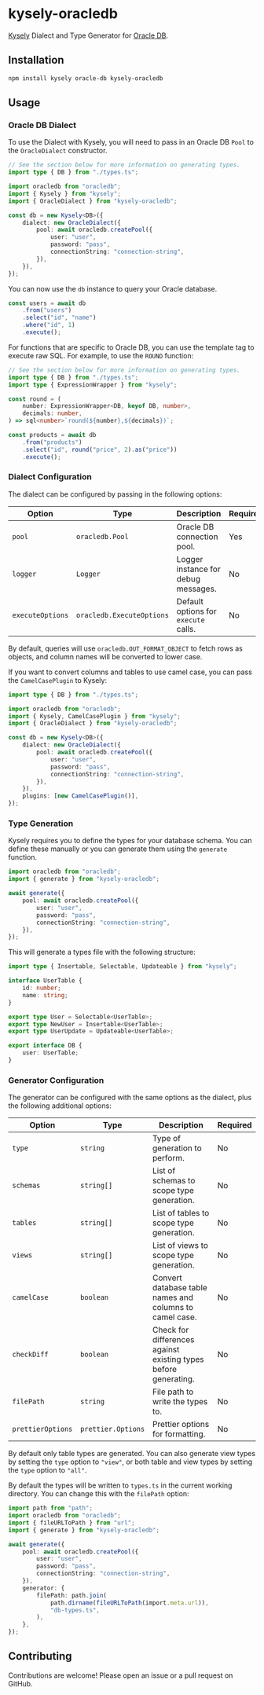 # kysely-oracledb

[Kysely](https://github.com/koskimas/kysely) Dialect and Type Generator for [Oracle DB](https://github.com/oracle/node-oracledb).

## Installation

```bash
npm install kysely oracle-db kysely-oracledb
```

## Usage

### Oracle DB Dialect

To use the Dialect with Kysely, you will need to pass in an Oracle DB `Pool` to the `OracleDialect` constructor.

```typescript
// See the section below for more information on generating types.
import type { DB } from "./types.ts";

import oracledb from "oracledb";
import { Kysely } from "kysely";
import { OracleDialect } from "kysely-oracledb";

const db = new Kysely<DB>({
    dialect: new OracleDialect({
        pool: await oracledb.createPool({
            user: "user",
            password: "pass",
            connectionString: "connection-string",
        }),
    }),
});
```

You can now use the `db` instance to query your Oracle database.

```typescript
const users = await db
    .from("users")
    .select("id", "name")
    .where("id", 1)
    .execute();
```

For functions that are specific to Oracle DB, you can use the template tag to execute raw SQL. For example, to use the `ROUND` function:

```typescript
// See the section below for more information on generating types.
import type { DB } from "./types.ts";
import type { ExpressionWrapper } from "kysely";

const round = (
    number: ExpressionWrapper<DB, keyof DB, number>,
    decimals: number,
) => sql<number>`round(${number},${decimals})`;

const products = await db
    .from("products")
    .select("id", round("price", 2).as("price"))
    .execute();
```

### Dialect Configuration

The dialect can be configured by passing in the following options:

| Option           | Type                      | Description                          | Required |
| ---------------- | ------------------------- | ------------------------------------ | -------- |
| `pool`           | `oracledb.Pool`           | Oracle DB connection pool.           | Yes      |
| `logger`         | `Logger`                  | Logger instance for debug messages.  | No       |
| `executeOptions` | `oracledb.ExecuteOptions` | Default options for `execute` calls. | No       |

By default, queries will use `oracledb.OUT_FORMAT_OBJECT` to fetch rows as objects, and column names will be converted to lower case.

If you want to convert columns and tables to use camel case, you can pass the `CamelCasePlugin` to Kysely:

```typescript
import type { DB } from "./types.ts";

import oracledb from "oracledb";
import { Kysely, CamelCasePlugin } from "kysely";
import { OracleDialect } from "kysely-oracledb";

const db = new Kysely<DB>({
    dialect: new OracleDialect({
        pool: await oracledb.createPool({
            user: "user",
            password: "pass",
            connectionString: "connection-string",
        }),
    }),
    plugins: [new CamelCasePlugin()],
});
```

### Type Generation

Kysely requires you to define the types for your database schema. You can define these manually or you can generate them using the `generate` function.

```typescript
import oracledb from "oracledb";
import { generate } from "kysely-oracledb";

await generate({
    pool: await oracledb.createPool({
        user: "user",
        password: "pass",
        connectionString: "connection-string",
    }),
});
```

This will generate a types file with the following structure:

```typescript
import type { Insertable, Selectable, Updateable } from "kysely";

interface UserTable {
    id: number;
    name: string;
}

export type User = Selectable<UserTable>;
export type NewUser = Insertable<UserTable>;
export type UserUpdate = Updateable<UserTable>;

export interface DB {
    user: UserTable;
}
```

### Generator Configuration

The generator can be configured with the same options as the dialect, plus the following additional options:

| Option            | Type               | Description                                                     | Required |
| ----------------- | ------------------ | --------------------------------------------------------------- | -------- |
| `type`            | `string`           | Type of generation to perform.                                  | No       |
| `schemas`         | `string[]`         | List of schemas to scope type generation.                       | No       |
| `tables`          | `string[]`         | List of tables to scope type generation.                        | No       |
| `views`           | `string[]`         | List of views to scope type generation.                         | No       |
| `camelCase`       | `boolean`          | Convert database table names and columns to camel case.         | No       |
| `checkDiff`       | `boolean`          | Check for differences against existing types before generating. | No       |
| `filePath`        | `string`           | File path to write the types to.                                | No       |
| `prettierOptions` | `prettier.Options` | Prettier options for formatting.                                | No       |

By default only table types are generated. You can also generate view types by setting the `type` option to `"view"`, or both table and view types by setting the `type` option to `"all"`.

By default the types will be written to `types.ts` in the current working directory. You can change this with the `filePath` option:

```typescript
import path from "path";
import oracledb from "oracledb";
import { fileURLToPath } from "url";
import { generate } from "kysely-oracledb";

await generate({
    pool: await oracledb.createPool({
        user: "user",
        password: "pass",
        connectionString: "connection-string",
    }),
    generator: {
        filePath: path.join(
            path.dirname(fileURLToPath(import.meta.url)),
            "db-types.ts",
        ),
    },
});
```

## Contributing

Contributions are welcome! Please open an issue or a pull request on GitHub.
